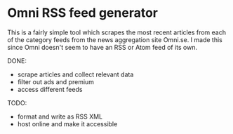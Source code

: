 # Omni RSS feed generator

This is a fairly simple tool which scrapes the most recent articles from each of the category feeds from the news aggregation site Omni.se.
I made this since Omni doesn't seem to have an RSS or Atom feed of its own.

DONE:

- scrape articles and collect relevant data
- filter out ads and premium
- access different feeds

TODO:

- format and write as RSS XML
- host online and make it accessible

